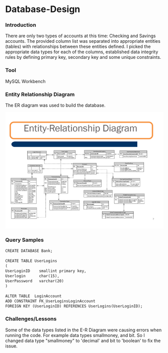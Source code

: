# Database-Design

### Introduction

There are only two types of accounts at this time: Checking and Savings accounts. The provided column list was separated into appropriate entities (tables) with relationships between these entities defined. 
I picked the appropriate data types for each of the columns, established data integrity rules by defining primary key, secondary key and some unique constraints.

### Tool

MySQL Workbench

### Entity Relationship Diagram
The ER diagram was used to build the database.

![alt text](Entity_Relationship_Diagram.PNG)

### Query Samples
```
CREATE DATABASE Bank; 

CREATE TABLE UserLogins
(
UserLoginID    smallint primary key,
Userlogin      char(15),
UserPassword   varchar(20)
)

ALTER TABLE  LoginAccount
ADD CONSTRAINT FK_UserLoginsLoginAccount
FOREIGN KEY (UserLoginID) REFERENCES UserLogins(UserLoginID);
```


### Challenges/Lessons

Some of the data types listed in the E-R Diagram were causing errors when running the code. For example data types smallmoney, and bit.
So I changed data type "smallmoney" to 'decimal' and bit to 'boolean' to fix the issue.
